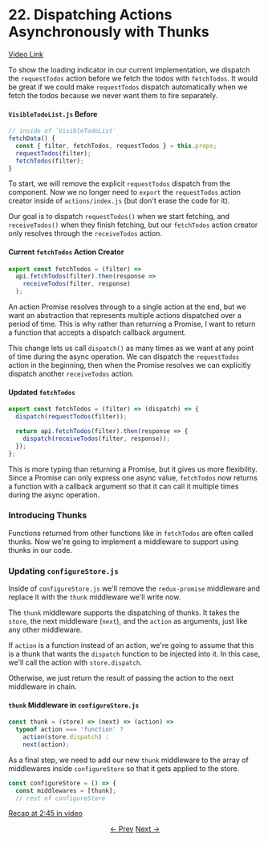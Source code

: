 # 22. Dispatching Actions Asynchronously with Thunks
[Video Link](https://egghead.io/lessons/javascript-redux-dispatching-actions-asynchronously-with-thunks)

To show the loading indicator in our current implementation, we dispatch the `requestTodos` action before we fetch the todos with `fetchTodos`. It would be great if we could make `requestTodos` dispatch automatically when we fetch the todos because we never want them to fire separately.

#### `VisibleTodoList.js` Before
```javascript
// inside of `VisibleTodoList`
fetchData() {
  const { filter, fetchTodos, requestTodos } = this.props;
  requestTodos(filter);
  fetchTodos(filter);
}
```


To start, we will remove the explicit `requestTodos` dispatch from the component. Now we no longer need to `export` the `requestTodos` action creator inside of `actions/index.js` (but don't erase the code for it).

Our goal is to dispatch `requestTodos()` when we start fetching, and `receiveTodos()` when they finish fetching, but our `fetchTodos` action creator only resolves through the `receiveTodos` action.

#### Current `fetchTodos` Action Creator
```javascript
export const fetchTodos = (filter) =>
  api.fetchTodos(filter).then(response =>
    receiveTodos(filter, response)
  );
```

An action Promise resolves through to a single action at the end, but we want an abstraction that represents multiple actions dispatched over a period of time. This is why rather than returning a Promise, I want to return a function that accepts a dispatch callback argument.

This change lets us call `dispatch()` as many times as we want at any point of time during the async operation. We can dispatch the `requestTodos` action in the beginning, then when the Promise resolves we can explicitly dispatch another `receiveTodos` action.

#### Updated `fetchTodos`
```javascript
export const fetchTodos = (filter) => (dispatch) => {
  dispatch(requestTodos(filter));

  return api.fetchTodos(filter).then(response => {
    dispatch(receiveTodos(filter, response));
  });
};
```

This is more typing than returning a Promise, but it gives us more flexibility. Since a Promise can only express one async value, `fetchTodos` now returns a function with a callback argument so that it can call it multiple times during the async operation.

### Introducing Thunks

Functions returned from other functions like in `fetchTodos` are often called thunks. Now we're going to implement a middleware to support using thunks in our code.

### Updating `configureStore.js`

Inside of `configureStore.js` we'll remove the `redux-promise` middleware and replace it with the `thunk` middleware we'll write now.

The `thunk` middleware supports the dispatching of thunks. It takes the `store`, the next middleware (`next`), and the `action` as arguments, just like any other middleware.

If `action` is a function instead of an action, we're going to assume that this is a thunk that wants the `dispatch` function to be injected into it. In this case, we'll call the action with `store.dispatch`.

Otherwise, we just return the result of passing the action to the next middleware in chain.

#### `thunk` Middleware in `configureStore.js`
```javascript
const thunk = (store) => (next) => (action) =>
  typeof action === 'function' ?
    action(store.dispatch) :
    next(action);
```

As a final step, we need to add our new `thunk` middleware to the array of middlewares inside `configureStore` so that it gets applied to the store.

```javascript
const configureStore = () => {
  const middlewares = [thunk];
  // rest of configureStore
```

[Recap at 2:45 in video](https://egghead.io/lessons/javascript-redux-dispatching-actions-asynchronously-with-thunks)


<p align="center">
<a href="./21-Displaying_Loading_Indicators.md"><- Prev</a>
<a href="./23-Avoiding_Race_Conditions_with_Thunks.md">Next -></a>
</p>